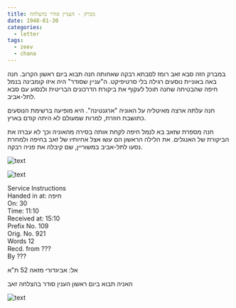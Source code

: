 ```yaml
---
title: מברק - העניין סודר בהצלחה
date: 1948-01-30
categories:
  - letter
tags:
  - zeev
  - chana
---
```


במברק הזה סבא זאב רומז לסבתא רבקה
שאחותה חנה תבוא ביום ראשון הקרוב.
חנה באה באוניית נוסעים רגילה בלי סרטיפיקט.
ה"עניין שסודר" היה איזו קומבינה בנמל חיפה
שהבטיחה שחנה תוכל לעקוף את ביקורת הדרכונים
הבריטית ולנסוע עם סבא לתל-אביב.

חנה
עלתה ארצה מאיטליה על האוניה "ארגנטינה".
היא מופיעה ברשימת הנוסעים כתושבת חוזרת, למרות שמעולם לא היתה קודם בארץ.

חנה מספרת שזאב בא לנמל חיפה לקחת אותה בסירה מהאוניה וכך לא עברה את הביקורת של האנגלים.
את הלילה הראשון הם עשו אצל אחיותיו של זאב בחיפה
ולמחרת נסעו לתל-אביב במשוריין, שם קיבלה את פניה רבקה.

![text](/pupko-papers/assets/images/1948-01-30-telegram.jpg)

![text](/pupko-papers/assets/images/1948-01-30-telegram-2.jpg)

Service Instructions  
Handed in at: חיפה  
On: 30  
Time: 11:10  
Received at: 15:10  
Prefix No. 109  
Orig. No. 921  
Words 12  
Recd. from ???  
By ???  

אל: אביגדורי מזאה 52 ת"א

האניה תבוא ביום ראשון הענין סודר בהצלחה זאב

![text](/pupko-papers/assets/images/1948-02-01-argentina.jpg)
